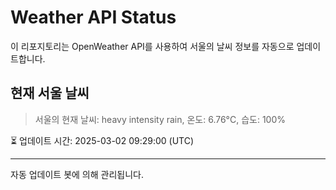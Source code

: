 
# Weather API Status

이 리포지토리는 OpenWeather API를 사용하여 서울의 날씨 정보를 자동으로 업데이트합니다.

## 현재 서울 날씨
> 서울의 현재 날씨: heavy intensity rain, 온도: 6.76°C, 습도: 100%

⏳ 업데이트 시간: 2025-03-02 09:29:00 (UTC)

---
자동 업데이트 봇에 의해 관리됩니다.
